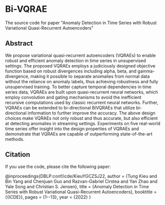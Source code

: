 # Bi-VQRAE

The source code for paper "Anomaly Detection in Time Series with Robust Variational Quasi-Recurrent Autoencoders"

## Abstract

We propose variational quasi-recurrent autoencoders (VQRAEs) to enable robust and efficient anomaly detection in time series in unsupervised settings. 
The proposed VQRAEs employs a judiciously designed objective function based on robust divergences including alpha, beta, and gamma-divergence, making it possible to separate anomalies from normal data without the reliance on anomaly labels, thus achieving robustness and fully unsupervised training. To better capture temporal dependencies in time series data, VQRAEs are built upon quasi-recurrent neural networks, which employ convolution and gating mechanisms to avoid the inefficient recursive computations used by classic recurrent neural networks. Further, VQRAEs can be extended to bi-directional BiVQRAEs that utilize bi-directional information to further improve the accuracy. The above design choices make VQRAEs not only robust and thus accurate, but also efficient at detecting anomalies in streaming settings. Experiments on five real-world time series offer insight into the design properties of VQRAEs and demonstrate that VQRAEs are capable of outperforming state-of-the-art methods.

## Citation

If you use the code, please cite the following paper:

@inproceedings{DBLP:conf/icde/KieuYGCZSJ22,
	author    = {Tung Kieu and
    				     Bin Yang and
					     Chenjuan Guo and 
					     Razvan-Gabriel Cirstea and 
					     Yan Zhao and
					     Yale Song and
					     Christian S. Jensen},
	title     	 = {Anomaly Detection in Time Series with Robust Variational Quasi-Recurrent Autoencoders},
	booktitle = {{ICDE}},
	pages      = {1--13},
	year         = {2022}
}